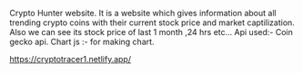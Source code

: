   Crypto Hunter website.
  It is a website which gives information about all trending crypto coins with their current stock price and market captilization. Also we can see its stock price of last 1 month ,24 hrs etc... 
Api used:- Coin gecko api.
Chart js :- for making chart.




https://cryptotracer1.netlify.app/
